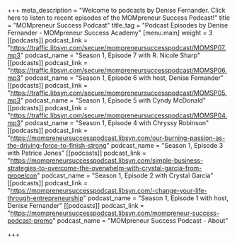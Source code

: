 +++
meta_description = "Welcome to podcasts by Denise Fernander. Click here to listen to recent episodes of the MOMpreneur Success Podcast!"
title = "MOMpreneur Success Podcast"
title_tag = "Podcast Episodes by Denise Fernander - MOMpreneur Success Academy"
[menu.main]
weight = 3
[[podcasts]]
podcast_link = "https://traffic.libsyn.com/secure/mompreneursuccesspodcast/MOMSP07.mp3"
podcast_name = "Season 1, Episode 7 with R. Nicole Sharp"
[[podcasts]]
podcast_link = "https://traffic.libsyn.com/secure/mompreneursuccesspodcast/MOMSP06.mp3"
podcast_name = "Season 1, Episode 6 with host, Denise Fernander"
[[podcasts]]
podcast_link = "https://traffic.libsyn.com/secure/mompreneursuccesspodcast/MOMSP05.mp3"
podcast_name = "Season 1, Episode 5 with Cyndy McDonald"
[[podcasts]]
podcast_link = "https://traffic.libsyn.com/secure/mompreneursuccesspodcast/MOMSP04.mp3"
podcast_name = "Season 1, Episode 4 with Chryssy Robinson"
[[podcasts]]
podcast_link = "https://mompreneursuccesspodcast.libsyn.com/our-burning-passion-as-the-driving-force-to-finish-strong"
podcast_name = "Season 1, Episode 3 with Patrice Jones"
[[podcasts]]
podcast_link = "https://mompreneursuccesspodcast.libsyn.com/simple-business-strategies-to-overcome-the-overwhelm-with-crystal-garcia-from-propelcon"
podcast_name = "Season 1, Episode 2 with Crystal Garcia"
[[podcasts]]
podcast_link = "https://mompreneursuccesspodcast.libsyn.com/-change-your-life-through-entrepreneurship"
podcast_name = "Season 1, Episode 1 with host, Denise Fernander"
[[podcasts]]
podcast_link = "https://mompreneursuccesspodcast.libsyn.com/mompreneur-success-podcast-promo"
podcast_name = "MOMpreneur Success Podcast - About"

+++
